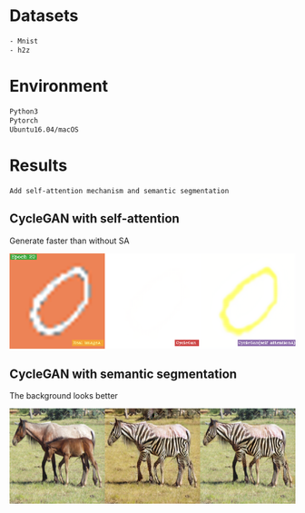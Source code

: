 # Datasets
    - Mnist
    - h2z

# Environment
    Python3
    Pytorch
    Ubuntu16.04/macOS

# Results
    Add self-attention mechanism and semantic segmentation

## CycleGAN with self-attention
 Generate faster than without SA

 <img src='images/1.png' width='600' title=''>

## CycleGAN with semantic segmentation
 The background looks better

 <img src='images/n02381460_1920_real.png' width='600' title=''>

